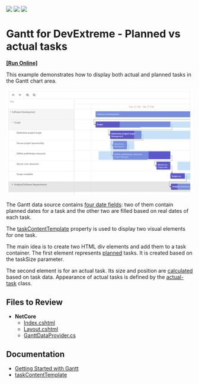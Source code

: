 <!-- default badges list -->
![](https://img.shields.io/endpoint?url=https://codecentral.devexpress.com/api/v1/VersionRange/386356088/21.1.4%2B)
[![](https://img.shields.io/badge/Open_in_DevExpress_Support_Center-FF7200?style=flat-square&logo=DevExpress&logoColor=white)](https://supportcenter.devexpress.com/ticket/details/T1014715)
[![](https://img.shields.io/badge/📖_How_to_use_DevExpress_Examples-e9f6fc?style=flat-square)](https://docs.devexpress.com/GeneralInformation/403183)
<!-- default badges end -->
# Gantt for DevExtreme - Planned vs actual tasks  
<!-- run online -->
**[[Run Online]](https://codecentral.devexpress.com/386356088/)**
<!-- run online end -->

This example demonstrates how to display both actual and planned tasks in the Gantt chart area.

![Gantt planned and actual tasks](/gantt-planned-vs-actual-tasks.png)

The Gantt data source contains [four date fields](./CS/DevExtremeMvcApp1/Models/GanttDataProvider.cs#L140): two of them contain planned dates for a task and the other two are filled based on real dates of each task.

The [taskContentTemplate](https://js.devexpress.com/jQuery/Documentation/ApiReference/UI_Components/dxGantt/Configuration/#taskContentTemplate) property is used to display two visual elements for one task.

The main idea is to create two HTML div elements and add them to a task container. The first element represents [planned](./CS/DevExtremeMvcApp1/Views/Home/Index.cshtml#L75) tasks. It is created based on the taskSize parameter.

The second element is for an actual task. Its size and position are [calculated](./CS/DevExtremeMvcApp1/Views/Home/Index.cshtml#L105) based on task data. Appearance of actual tasks is defined by the [actual-task](./CS/DevExtremeMvcApp1/Views/Shared/_Layout.cshtml#L25) class. 

## Files to Review

- **NetCore**    
    - [Index.cshtml](./CS/DevExtremeMvcApp1/Views/Home/Index.cshtml)
    - [Layout.cshtml](./CS/DevExtremeMvcApp1/Views/Shared/_Layout.cshtml)
    - [GanttDataProvider.cs](./CS/DevExtremeMvcApp1/Models/GanttDataProvider.cs)

## Documentation

- [Getting Started with Gantt](https://js.devexpress.com/Documentation/Guide/UI_Components/Gantt/Getting_Started_with_Gantt/)
- [taskContentTemplate](https://js.devexpress.com/jQuery/Documentation/ApiReference/UI_Components/dxGantt/Configuration/#taskContentTemplate)

